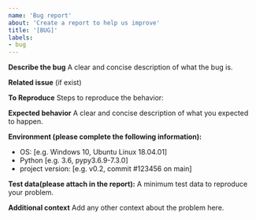 ```yaml
---
name: 'Bug report'
about: 'Create a report to help us improve'
title: '[BUG]'
labels:
- bug
---
```


**Describe the bug**
A clear and concise description of what the bug is.

**Related issue**
(if exist)

**To Reproduce**
Steps to reproduce the behavior:

**Expected behavior**
A clear and concise description of what you expected to happen.

**Environment (please complete the following information):**
 - OS: [e.g. Windows 10, Ubuntu Linux 18.04.01]
 - Python [e.g. 3.6, pypy3.6.9-7.3.0]
 - project version: [e.g. v0.2, commit #123456 on main]

**Test data(please attach in the report):**
A minimum test data to reproduce your problem.

**Additional context**
Add any other context about the problem here.
